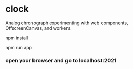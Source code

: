 # clock
Analog chronograph experimenting with web components, OffscreenCanvas, and workers.

npm install

npm run app

### open your browser and go to localhost:2021
